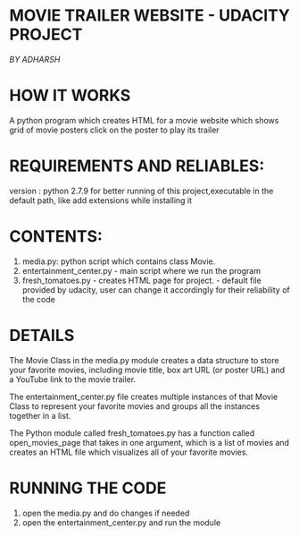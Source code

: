 # MOVIE TRAILER WEBSITE - UDACITY PROJECT
*BY ADHARSH*

# HOW IT WORKS
 A python program which creates HTML for a movie website which shows grid of movie posters
 click on the poster to play its trailer
# REQUIREMENTS AND RELIABLES:
 version : python 2.7.9 for better running of this project,executable in the default path, like add extensions while installing it
# CONTENTS:
1. media.py: python script which contains class Movie.
2. entertainment_center.py - main script where we run the program
3. fresh_tomatoes.py - creates HTML page for project.
                   - default file provided by udacity, user can change it accordingly for their reliability of the code
# DETAILS
 The Movie Class in the media.py module creates a data structure to store your favorite movies, including movie title, box art URL (or poster URL) and a YouTube link to the movie trailer.

The entertainment_center.py file creates multiple instances of that Movie Class to represent your favorite movies and groups all the instances together in a list.

The Python module called fresh_tomatoes.py has a function called open_movies_page that takes in one argument, which is a list of movies and creates an HTML file which visualizes all of your favorite movies.
# RUNNING THE CODE
 1. open the media.py and do changes if needed
 2. open the entertainment_center.py and run the module
